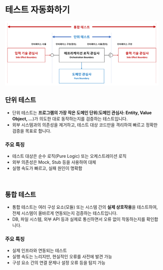 # 테스트 자동화하기

![](./test_automation.png)

## 단위 테스트
- 단위 테스트는 **프로그램의 가장 작은 도메인 단위**(**도메인 관심사: Entity, Value Object, ...**)가 의도한 대로 동작하는지를 검증하는 테스트입니다.
- 외부 시스템과의 의존성을 제거하고, 테스트 대상 코드만을 격리하여 빠르고 정확한 검증을 목표로 합니다.

### 주요 특징
- 테스트 대상은 순수 로직(Pure Logic) 또는 오케스트레이션 로직
- 외부 의존성은 Mock, Stub 등을 사용하여 대체
- 실행 속도가 빠르고, 실패 원인이 명확함

<br/>

## 통합 테스트
- 통합 테스트는 여러 구성 요소(모듈) 또는 시스템 간의 **실제 상호작용**을 테스트하여, 전체 시스템이 올바르게 연동되는지 검증하는 테스트입니다.
- DB, 파일 시스템, 외부 API 등과 실제로 통신하면서 오류 없이 작동하는지를 확인합니다.

### 주요 특징
- 실제 인프라와 연동되는 테스트
- 실행 속도는 느리지만, 현실적인 오류를 사전에 발견 가능
- 구성 요소 간의 연결 문제나 설정 오류 등을 탐지 가능
